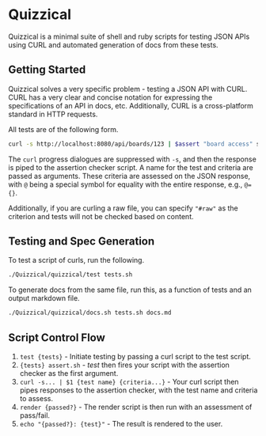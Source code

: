 Quizzical
=========
Quizzical is a minimal suite of shell and ruby scripts for testing JSON APIs using CURL and automated generation of docs from these tests.

Getting Started
---------------
Quizzical solves a very specific problem - testing a JSON API with CURL. CURL has a very clear and concise notation for expressing the specifications of an API in docs, etc. Additionally, CURL is a cross-platform standard in HTTP requests.

All tests are of the following form.

```sh
curl -s http://localhost:8080/api/boards/123 | $assert "board access" success=true
```

The `curl` progress dialogues are suppressed with `-s`, and then the response is piped to the assertion checker script. A name for the test and criteria are passed as arguments. These criteria are assessed on the JSON response, with `@` being a special symbol for equality with the entire response, e.g., `@={}`.

Additionally, if you are curling a raw file, you can specify `"#raw"` as the criterion and tests will not be checked based on content.

Testing and Spec Generation
---------------------------
To test a script of curls, run the following.

```sh
./Quizzical/quizzical/test tests.sh
```

To generate docs from the same file, run this, as a function of tests and an output markdown file.

```sh
./Quizzical/quizzical/docs.sh tests.sh docs.md
```

Script Control Flow
-------------------
1. `test {tests}` - Initiate testing by passing a curl script to the test script.
2. `{tests} assert.sh` - *test* then fires your script with the assertion checker as the first argument.
3. `curl -s... | $1 {test name} {criteria...}` - Your curl script then pipes responses to the assertion checker, with the test name and criteria to assess.
4. `render {passed?}` - The render script is then run with an assessment of pass/fail.
5. `echo "{passed?}: {test}"` - The result is rendered to the user.